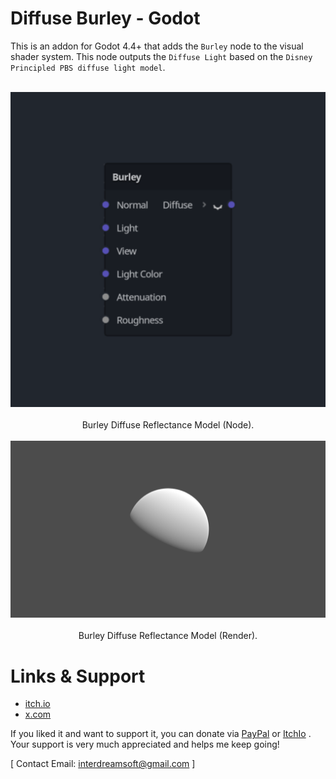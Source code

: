 # Diffuse Burley - Godot
This is an addon for Godot 4.4+ that adds the `Burley` node to the visual shader system. This node outputs the `Diffuse Light` based on the `Disney Principled PBS diffuse light model`.

<br>

<div align="center">
  
<img src = "https://raw.githubusercontent.com/ElSuicio/Diffuse-Burley-Godot/refs/heads/main/BurleyNode.png" alt = "Burley Diffuse Reflectance Model (Render).">

</div>

<br>

<div align="center"> Burley Diffuse Reflectance Model (Node). </div>

<br>

<div align="center">
  
<img src = "https://raw.githubusercontent.com/ElSuicio/Diffuse-Burley-Godot/refs/heads/main/render/1152x648/Burley.png" alt = "Burley Diffuse Reflectance Model (Node).">

</div>

<br>

<div align="center"> Burley Diffuse Reflectance Model (Render). </div>

# Links & Support
- [itch.io](https://interdreamsoft.itch.io/)
- [x.com](https://x.com/ElSuicio)

If you liked it and want to support it, you can donate via [PayPal](https://www.paypal.com/donate/?hosted_button_id=NRD94T2N7XZ6J) or [ItchIo](https://interdreamsoft.itch.io/lambert-light-model) . Your support is very much appreciated and helps me keep going!


[ Contact Email: interdreamsoft@gmail.com ]
